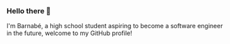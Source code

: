 ### Hello there 👋

I'm Barnabé, a high school student aspiring to become a software engineer in the future, welcome to my GitHub profile!
